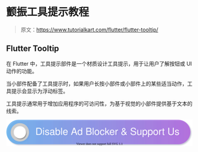 # 颤振工具提示教程

> 原文：<https://www.tutorialkart.com/flutter/flutter-tooltip/>

## Flutter Tooltip

在 Flutter 中，工具提示部件是一个材质设计工具提示，用于让用户了解按钮或 UI 动作的功能。

当小部件配备了工具提示时，如果用户长按小部件或小部件上的某些适当动作，工具提示会显示为浮动标签。

工具提示通常用于增加应用程序的可访问性，为基于视觉的小部件提供基于文本的线索。

[![](img/925da31b32d6bc3827932f6c8afb11bb.png)](https://www.tutorialkart.com/)
